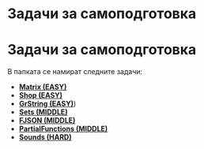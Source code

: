 # Задачи зa самоподготовка

# Задачи зa самоподготовка

В папката се намират следните задачи:
- [**Matrix (EASY)**]([https://github.com/KristianIvanov24/Object-oriented_programming_SE_Private/blob/main/exam-prep/tasks/matrix.md](https://github.com/KristianIvanov24/Object-oriented-programming-SE/blob/main/Utils/Exam%20Prep/tasks/matrix.md))
- [**Shop (EASY)**]([https://github.com/KristianIvanov24/Object-oriented_programming_SE_Private/blob/main/exam-prep/tasks/shop.md](https://github.com/KristianIvanov24/Object-oriented-programming-SE/blob/main/Utils/Exam%20Prep/tasks/shop.md))
- [**GrString (EASY)**](https://github.com/KristianIvanov24/Object-oriented-programming-SE/blob/main/Utils/Exam%20Prep/tasks/grString.md))
- [**Sets (MIDDLE)**]([https://github.com/KristianIvanov24/Object-oriented_programming_SE_Private/blob/main/exam-prep/tasks/sets.md](https://github.com/KristianIvanov24/Object-oriented-programming-SE/blob/main/Utils/Exam%20Prep/tasks/sets.md))
- [**FJSON (MIDDLE)**]([https://github.com/KristianIvanov24/Object-oriented_programming_SE_Private/blob/main/exam-prep/tasks/fjson.md](https://github.com/KristianIvanov24/Object-oriented-programming-SE/blob/main/Utils/Exam%20Prep/tasks/fjson.md))
- [**PartialFunctions (MIDDLE)**](https://github.com/KristianIvanov24/Object-oriented-programming-SE/blob/main/Utils/Exam%20Prep/tasks/partialFunction.md)
- [**Sounds (HARD)**](https://github.com/KristianIvanov24/Object-oriented_programming_SE_Private/blob/main/exam-prep/tasks/sounds.md)
